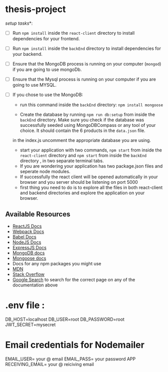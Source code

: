 # thesis-project
*setup tasks**:

- [ ] Run `npm install` inside the `react-client` directory to install dependencies for your frontend.
- [ ] Run `npm install` inside the `backEnd` directory to install dependencies for your backend.
- [ ] Ensure that the MongoDB process is running on your computer (`mongod`) if you are going to use mongoDb.
- [ ] Ensure that the Mysql process is running on your computer if you are going to use MYSQL.
- [ ] If you chose to use the MongoDB:
   
   - run this command inside the `backEnd` directory: ` npm install mongoose `

   - Create the database by running `npm run db:setup` from inside the `backEnd` directory. Make sure you check if the database was successfully seeded using MongoDBCompass or any tool of your choice. It should contain the 6 products in the `data.json` file.

    in the index.js uncomment the appropriate database you are using.
  - start your application with two commands, `npm start` from inside the `react-client` directory and `npm start` from inside the `backEnd` directory , in two separate terminal tabs.
  - If you are wondering your application has two package.json files and seperate node modules.
  - If successfully the react client will be opened automatically in your browser and you server should be listening on port 5000
  - first thing you need to do is to explore all the files in both react-client and backend directories and explore the application on your browser.

## Available Resources

* [ReactJS Docs](https://facebook.github.io/react/)
* [Webpack Docs](https://webpack.github.io/docs/)
* [Babel Docs](https://babeljs.io/docs/setup/)
* [NodeJS Docs](https://nodejs.org/)
* [ExpressJS Docs](https://expressjs.com/)
* [MongoDB docs](https://docs.mongodb.com/)
* [Mongoose docs](http://mongoosejs.com/)
* Docs for any npm packages you might use
* [MDN](https://developer.mozilla.org/)
* [Stack Overflow](http://stackoverflow.com/)
* [Google Search](https://google.com) to search for the correct page on any of the documentation above


# .env file :

DB_HOST=localhost
DB_USER=root
DB_PASSWORD=root
JWT_SECRET=mysecret

# Email credentials for Nodemailer
EMAIL_USER= your @ email
EMAIL_PASS= your password APP
RECEIVING_EMAIL= your @ reiciving email 




